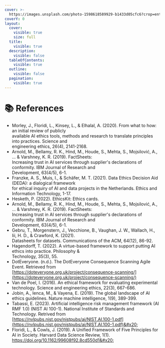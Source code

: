 ```yaml
---
cover: >-
  https://images.unsplash.com/photo-1598618589929-b1433d05cfc6?crop=entropy&cs=srgb&fm=jpg&ixid=M3wxOTcwMjR8MHwxfHNlYXJjaHwzfHxyZWZlcmVuY2VzfGVufDB8fHx8MTcwMDAxNTAzOXww&ixlib=rb-4.0.3&q=85
coverY: 0
layout:
  cover:
    visible: true
    size: full
  title:
    visible: true
  description:
    visible: false
  tableOfContents:
    visible: true
  outline:
    visible: false
  pagination:
    visible: true
---
```


# 📚 References

* Morley, J., Floridi, L., Kinsey, L., & Elhalal, A. (2020). From what to how: an initial review of publicly  \
  available AI ethics tools, methods and research to translate principles into practices. Science and  \
  engineering ethics, 26(4), 2141-2168.
* Arnold, M., Bellamy, R. K., Hind, M., Houde, S., Mehta, S., Mojsilović, A., ... & Varshney, K. R. (2019). FactSheets:\
  Increasing trust in AI services through supplier's declarations of conformity. IBM Journal of Research and\
  Development, 63(4/5), 6-1.
* Franzke, A. S., Muis, I., & Schäfer, M. T. (2021). Data Ethics Decision Aid (DEDA): a dialogical framework  \
  for ethical inquiry of AI and data projects in the Netherlands. Ethics and Information Technology, 1-17.
* Hesketh, P. (2022). EthicsKit: Ethics cards.&#x20;
* Arnold, M., Bellamy, R. K., Hind, M., Houde, S., Mehta, S., Mojsilović, A., ... & Varshney, K. R. (2019). FactSheets:\
  Increasing trust in AI services through supplier's declarations of conformity. IBM Journal of Research and\
  Development, 63(4/5), 6-1.
* Gebru, T., Morgenstern, J., Vecchione, B., Vaughan, J. W., Wallach, H., Iii, H. D., & Crawford, K. (2021).\
  Datasheets for datasets. Communications of the ACM, 64(12), 86-92.
* Hagendorff, T. (2022). A virtue-based framework to support putting AI ethics into practice. Philosophy &\
  Technology, 35(3), 55.
* DotEveryone. (n.d.). The DotEveryone Consequence Scanning Agile Event. Retrieved from [https://doteveryone.org.uk/project/consequence-scanning/](https://doteveryone.org.uk/project/consequence-scanning/)
* Van de Poel, I. (2016). An ethical framework for evaluating experimental technology. Science and engineering ethics, 22(3), 667-686.
* Jobin, A., Ienca, M., & Vayena, E. (2019). The global landscape of AI ethics guidelines. Nature machine intelligence, 1(9), 389-399.
* Tabassi, E. (2023). Artificial intelligence risk management framework (AI RMF 1.0) (NIST AI 100-1). National Institute of Standards and Technology. Retrived from [https://nvlpubs.nist.gov/nistpubs/ai/NIST.AI.100-1.pdf](https://nvlpubs.nist.gov/nistpubs/ai/NIST.AI.100-1.pdf)&#x20;
* Floridi, L., & Cowls, J. (2019). A Unified Framework of Five Principles for AI in Society. Harvard Data Science Review, 1(1). https://doi.org/10.1162/99608f92.8cd550d1&#x20;
